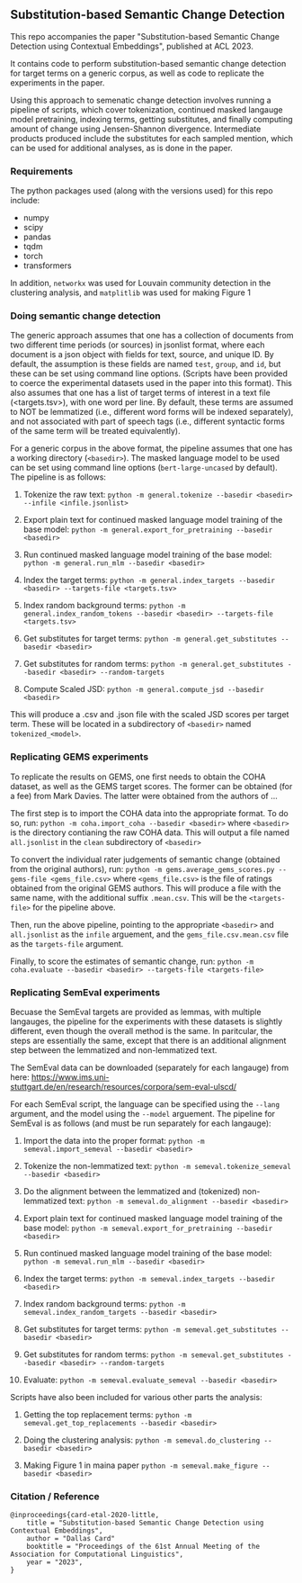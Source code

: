 ## Substitution-based Semantic Change Detection

This repo accompanies the paper "Substitution-based Semantic Change Detection using Contextual Embeddings", published at ACL 2023.

It contains code to perform substitution-based semantic change detection for target terms on a generic corpus, as well as code to replicate the experiments in the paper.

Using this approach to semenatic change detection involves running a pipeline of scripts, which cover tokenization, continued masked langauge model pretraining, indexing terms, getting substitutes, and finally computing amount of change using Jensen-Shannon divergence. Intermediate products produced include the substitutes for each sampled mention, which can be used for additional analyses, as is done in the paper.

### Requirements

The python packages used (along with the versions used) for this repo include:
- numpy
- scipy
- pandas
- tqdm
- torch
- transformers

In addition, `networkx` was used for Louvain community detection in the clustering analysis, and `matplitlib` was used for making Figure 1


### Doing semantic change detection

The generic approach assumes that one has a collection of documents from two different time periods (or sources) in jsonlist format, where each document is a json object with fields for text, source, and unique ID. By default, the assumption is these fields are named `test`, `group`, and `id`, but these can be set using command line options. (Scripts have been provided to coerce the experimental datasets used in the paper into this format). This also assumes that one has a list of target terms of interest in a text file (<targets.tsv>), with one word per line. By default, these terms are assumed to NOT be lemmatized (i.e., different word forms will be indexed separately), and not associated with part of speech tags (i.e., different syntactic forms of the same term will be treated equivalently).

For a generic corpus in the above format, the pipeline assumes that one has a working directory (`<basedir>`). The masked language model to be used can be set using command line options (`bert-large-uncased` by default). The pipeline is as follows:

1. Tokenize the raw text:
`python -m general.tokenize --basedir <basedir> --infile <infile.jsonlist>`

2. Export plain text for continued masked language model training of the base model:
`python -m general.export_for_pretraining --basedir <basedir>`

3. Run continued masked language model training of the base model:
`python -m general.run_mlm --basedir <basedir>`

4. Index the target terms:
`python -m general.index_targets --basedir <basedir> --targets-file <targets.tsv>`

5. Index random background terms:
`python -m general.index_random_tokens --basedir <basedir> --targets-file <targets.tsv>`

6. Get substitutes for target terms:
`python -m general.get_substitutes --basedir <basedir>`

7. Get substitutes for random terms:
`python -m general.get_substitutes --basedir <basedir> --random-targets`

8. Compute Scaled JSD:
`python -m general.compute_jsd --basedir <basedir>`

This will produce a .csv and .json file with the scaled JSD scores per target term. These will be located in a subdirectory of `<basedir>` named `tokenized_<model>`.

### Replicating GEMS experiments

To replicate the results on GEMS, one first needs to obtain the COHA dataset, as well as the GEMS target scores. The former can be obtained (for a fee) from Mark Davies. The latter were obtained from the authors of ...

The first step is to import the COHA data into the appropriate format. To do so, run:
`python -m coha.import_coha --basedir <basedir>`
where `<basedir>` is the directory contianing the raw COHA data. This will output a file named `all.jsonlist` in the `clean` subdirectory of `<basedir>`

To convert the individual rater judgements of semantic change (obtained from the original authors), run:
`python -m gems.average_gems_scores.py --gems-file <gems_file.csv>`
where `<gems_file.csv>` is the file of ratings obtained from the original GEMS authors. This will produce a file with the same name, with the additional suffix `.mean.csv`. This will be the `<targets-file>` for the pipeline above.

Then, run the above pipeline, pointing to the appropriate `<basedir>` and `all.jsonlist` as the `infile` arguement, and the `gems_file.csv.mean.csv` file as the `targets-file` argument.

Finally, to score the estimates of semantic change, run:
`python -m coha.evaluate --basedir <basedir> --targets-file <targets-file>`

### Replicating SemEval experiments

Becuase the SemEval targets are provided as lemmas, with multiple langauges, the pipeline for the experiments with these datasets is slightly different, even though the overall method is the same. In paritcular, the steps are essentially the same, except that there is an additional alignment step between the lemmatized and non-lemmatized text.

The SemEval data can be downloaded (separately for each langauge) from here: https://www.ims.uni-stuttgart.de/en/research/resources/corpora/sem-eval-ulscd/

For each SemEval script, the language can be specified using the `--lang` argument, and the model using the `--model` arguement. The pipeline for SemEval is as follows (and must be run separately for each langauge):

1. Import the data into the proper format:
`python -m semeval.import_semeval --basedir <basedir>`

2. Tokenize the non-lemmatized text:
`python -m semeval.tokenize_semeval --basedir <basedir>`

3. Do the alignment between the lemmatized and (tokenized) non-lemmatized text:
`python -m semeval.do_alignment --basedir <basedir>`

4. Export plain text for continued masked language model training of the base model:
`python -m semeval.export_for_pretraining --basedir <basedir>`

5. Run continued masked language model training of the base model:
`python -m semeval.run_mlm --basedir <basedir>`

6. Index the target terms:
`python -m semeval.index_targets --basedir <basedir>`

7. Index random background terms:
`python -m semeval.index_random_targets --basedir <basedir>`

8. Get substitutes for target terms:
`python -m semeval.get_substitutes --basedir <basedir>`

9. Get substitutes for random terms:
`python -m semeval.get_substitutes --basedir <basedir> --random-targets`

10. Evaluate:
`python -m semeval.evaluate_semeval --basedir <basedir>`

Scripts have also been included for various other parts the analysis:

1. Getting the top replacement terms:
`python -m semeval.get_top_replacements --basedir <basedir>`

2. Doing the clustering analysis:
`python -m semeval.do_clustering --basedir <basedir>`

3. Making Figure 1 in maina paper
`python -m semeval.make_figure --basedir <basedir>`


### Citation / Reference

```
@inproceedings{card-etal-2020-little,
    title = "Substitution-based Semantic Change Detection using Contextual Embeddings",
    author = "Dallas Card"
    booktitle = "Proceedings of the 61st Annual Meeting of the Association for Computational Linguistics",
    year = "2023",
}
```